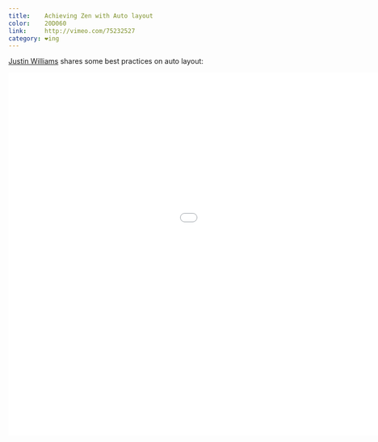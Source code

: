 ```yaml
---
title:    Achieving Zen with Auto layout
color:    20D060
link:     http://vimeo.com/75232527
category: ❤ing
---
```


[Justin Williams][justin] shares some best practices on auto layout:

<div class="embed video vimeo" data-aspect-ratio="0.5625">
    <iframe src="//player.vimeo.com/video/75232527?byline=0&amp;color=20D060" width="1280" height="720" frameborder="0" title="Justin Williams - Achieving Zen with Auto layout" webkitallowfullscreen mozallowfullscreen allowfullscreen></iframe>
</div>

[justin]: https://twitter.com/justin
